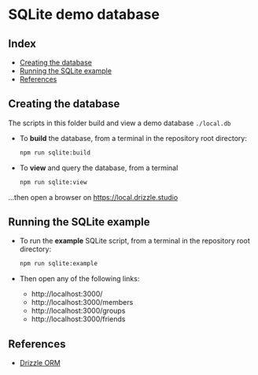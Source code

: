 # SQLite demo database <!-- omit from toc -->

## Index <!-- omit from toc -->

- [Creating the database](#creating-the-database)
- [Running the SQLite example](#running-the-sqlite-example)
- [References](#references)

## Creating the database

The scripts in this folder build and view a demo database `./local.db`

- To **build** the database, from a terminal in the repository root directory:

    ```bash
    npm run sqlite:build 
    ```

- To **view** and query the database, from a terminal

    ```bash
    npm run sqlite:view 
    ```

...then open a browser on https://local.drizzle.studio 

## Running the SQLite example

- To run the **example** SQLite script, from a terminal in the repository root directory:

    ```bash
    npm run sqlite:example
    ```

- Then open any of the following links:
  - http://localhost:3000/
  - http://localhost:3000/members
  - http://localhost:3000/groups
  - http://localhost:3000/friends

## References

- [Drizzle ORM][1]

[1]: https://orm.drizzle.team/docs/get-started
